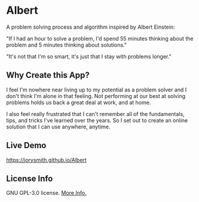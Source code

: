 # Albert
A problem solving process and algorithm inspired by Albert Einstein:

 "If I had an hour to solve a problem, I'd spend 55 minutes thinking about the problem and 5 minutes thinking about solutions."

 "It's not that I'm so smart, it's just that I stay with problems longer."

 ## Why Create this App?
 I feel I'm nowhere near living up to my potential as a problem solver and I don't think I'm alone in that feeling. Not performing at our best at solving problems holds us back a great deal at work, and at home.
 
 I also feel really frustrated that I can't remember all of the fundamentals, tips, and tricks I've learned over the years. So I set out to create an online solution that I can use anywhere, anytime.

 ## Live Demo
 https://jorysmith.github.io/Albert

 ## License Info
 GNU GPL-3.0 license. [More Info.](https://github.com/JorySmith/Albert/blob/main/COPYING)
